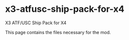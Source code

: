 # x3-atfusc-ship-pack-for-x4
X3 ATF/USC Ship Pack for X4

This page contains the files necessary for the mod.
